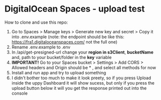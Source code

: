 # DigitalOcean Spaces - upload test

How to clone and use this repo:
1. Go to Spaces > Manage keys >  Generate new key and secret > Copy it into .env.example (note: the endpoint should be like this: https://fra1.digitaloceanspaces.com/ not the full one)
2. Rename .env.example to .env
3. In /api/get-presigned-url change your **region in s3Client**, **bucketName** and, path to your bucket/folder in the **key** variable
4. **IMPORTANT!** Go to your Spaces bucket > Settings > Add CORS > Allowed headers and Origin should be * , and select all methods for now
5. Install and run app and try to upload something
6. I didn't bother too much to make it look preety, so if you press Upload inside the uppy Dashboard it will show sucess, but only if you press the upload button below it will you get the response printed out into the console
